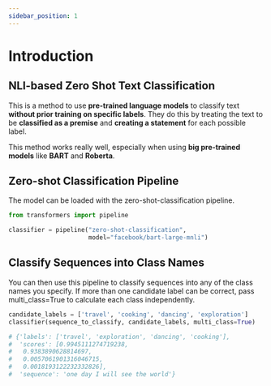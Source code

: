 ```yaml
---
sidebar_position: 1
---
```


# Introduction

## NLI-based Zero Shot Text Classification

This is a method to use **pre-trained language models** to classify text **without prior training on specific labels**. They do this by treating the text to be **classified as a premise** and **creating a statement** for each possible label.

This method works really well, especially when using **big pre-trained models** like **BART** and **Roberta**.

## Zero-shot Classification Pipeline

The model can be loaded with the zero-shot-classification pipeline.
```py
from transformers import pipeline

classifier = pipeline("zero-shot-classification",
                      model="facebook/bart-large-mnli")
```

## Classify Sequences into Class Names

You can then use this pipeline to classify sequences into any of the class names you specify. If more than one candidate label can be correct, pass multi_class=True to calculate each class independently.

```py
candidate_labels = ['travel', 'cooking', 'dancing', 'exploration']
classifier(sequence_to_classify, candidate_labels, multi_class=True)

# {'labels': ['travel', 'exploration', 'dancing', 'cooking'],
#  'scores': [0.9945111274719238,
#   0.9383890628814697,
#   0.0057061901316046715,
#   0.0018193122232332826],
#  'sequence': 'one day I will see the world'}
```